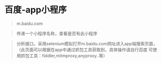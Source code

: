 # 百度-app小程序

> m.baidu.com

> 传递一个小程序名称，查看是否有此小程序

> 分析接口，采用selenium模拟打开m.baidu.com网址进入app端搜索页面， 
> （此页面可以根据在app中通过抓包工具获取到，具体操作请自行百度  可使用抓包工具：fiddler,mitmproxy,anyproxy..等）
